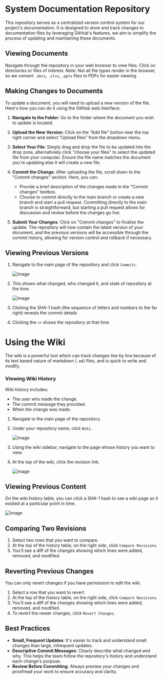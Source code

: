 # System Documentation Repository

This repository serves as a centralized version control system for our project's documentation. It is designed to store and track changes to documentation files by leveraging GitHub's features, we aim to simplify the process of updating and maintaining these documents. 

## Viewing Documents

Navigate through the repository in your web browser to view files. Click on directories or files of interest. Note: Not all file types render in the browser, so we convert `.docx`, `.xlsx`, `.pptx` files to PDFs for easier viewing.

## Making Changes to Documents

To update a document, you will need to upload a new version of the file. Here's how you can do it using the GitHub web interface:

1. **Navigate to the Folder**: Go to the folder where the document you wish to update is located.
2. **Upload the New Version**: Click on the "Add file" button near the top right corner and select "Upload files" from the dropdown menu.
3. **Select Your File**: Simply drag and drop the file to be updated into the drop zone, alternativlely click "choose your files" to select the updated file from your computer. Ensure the file name matches the document you're updating else it will create a new file.
4. **Commit the Change**: After uploading the file, scroll down to the "Commit changes" section. Here, you can:
    - Provide a brief description of the changes made in the "Commit changes" textbox.
    - Choose to commit directly to the main branch or create a new branch and start a pull request. Committing directly to the main branch is straightforward, but starting a pull request allows for discussion and review before the changes go live.

5. **Submit Your Changes**: Click on "Commit changes" to finalize the update. The repository will now contain the latest version of your document, and the previous versions will be accessible through the commit history, allowing for version control and rollback if necessary.

## Viewing Previous Versions

1. Navigate to the main page of the repository and click `Commits`.

    ![image](https://github.com/Wojo-MannHummel/nova-docs/assets/122921481/4aa8cdc7-5953-4eaa-9e89-bd2f52727031)

2. This shows what changed, who changed it, and state of repository at the time.

    ![image](https://github.com/Wojo-MannHummel/nova-docs/assets/122921481/fea9c078-628c-431e-be57-685bee0108f8)

4. Clicking the SHA-1 hash (the sequence of letters and numbers to the far right) reveals the commit details
5. Clicking the `<>` shows the repository at that time

# Using the Wiki

The wiki is a powerful tool which can track changes line by line because of its text based nature of markdown (`.md`) files, and is quick to write and modify.

### Viewing Wiki History

Wiki history includes:
- The user who made the change.
- The commit message they provided.
- When the change was made.

1. Navigate to the main page of the repository.
2. Under your repository name, click `Wiki`.

    ![image](https://github.com/Wojo-MannHummel/nova-docs/assets/122921481/76af4805-7592-410b-863d-29a043ad6eb5)

4. Using the wiki sidebar, navigate to the page whose history you want to view.
5. At the top of the wiki, click the revision link.

    ![image](https://github.com/Wojo-MannHummel/nova-docs/assets/122921481/c291622f-6f73-4834-97be-e47630c53d13)


## Viewing Previous Content

On the wiki history table, you can click a SHA-1 hash to see a wiki page as it existed at a particular point in time.

![image](https://github.com/Wojo-MannHummel/nova-docs/assets/122921481/024a375a-59d8-48e4-b1ee-9d0af41fcf94)

## Comparing Two Revisions

1. Select two rows that you want to compare.
2. At the top of the history table, on the right side, click `Compare Revisions`.
3. You'll see a diff of the changes showing which lines were added, removed, and modified.

## Reverting Previous Changes

You can only revert changes if you have permission to edit the wiki.

1. Select a row that you want to revert.
2. At the top of the history table, on the right side, click `Compare Revisions`.
3. You'll see a diff of the changes showing which lines were added, removed, and modified.
4. To revert the newer changes, click `Revert Changes`.

   
## Best Practices

- **Small, Frequent Updates**: It's easier to track and understand small changes than large, infrequent updates.
- **Descriptive Commit Messages**: Clearly describe what changed and why. This helps the team follow the repository's history and understand each change's purpose.
- **Review Before Committing**: Always preview your changes and proofread your work to ensure accuracy and clarity.
